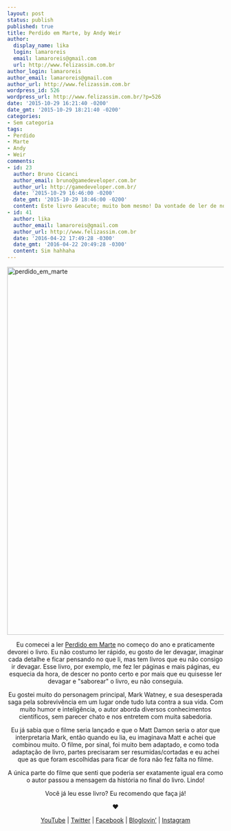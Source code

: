 ```yaml
---
layout: post
status: publish
published: true
title: Perdido em Marte, by Andy Weir
author:
  display_name: lika
  login: lamaroreis
  email: lamaroreis@gmail.com
  url: http://www.felizassim.com.br
author_login: lamaroreis
author_email: lamaroreis@gmail.com
author_url: http://www.felizassim.com.br
wordpress_id: 526
wordpress_url: http://www.felizassim.com.br/?p=526
date: '2015-10-29 16:21:40 -0200'
date_gmt: '2015-10-29 18:21:40 -0200'
categories:
- Sem categoria
tags:
- Perdido
- Marte
- Andy
- Weir
comments:
- id: 23
  author: Bruno Cicanci
  author_email: bruno@gamedeveloper.com.br
  author_url: http://gamedeveloper.com.br/
  date: '2015-10-29 16:46:00 -0200'
  date_gmt: '2015-10-29 18:46:00 -0200'
  content: Este livro &eacute; muito bom mesmo! Da vontade de ler de novo!
- id: 41
  author: lika
  author_email: lamaroreis@gmail.com
  author_url: http://www.felizassim.com.br
  date: '2016-04-22 17:49:28 -0300'
  date_gmt: '2016-04-22 20:49:28 -0300'
  content: Sim hahhaha
---
```

<p><a href="http://www.felizassim.com.br/wp-content/uploads/2015/10/IMG_2877-e1446141572577.jpg"><img class="aligncenter wp-image-527 size-large" src="http://www.felizassim.com.br/wp-content/uploads/2015/10/IMG_2877-e1446141572577-768x1024.jpg" alt="perdido_em_marte" width="640" height="853" /></a></p>
<p style="text-align: center;">Eu comecei a ler <a href="http://www.editoraarqueiro.com.br/livros/perdido-em-marte/">Perdido em Marte</a> no come&ccedil;o do ano e praticamente devorei o livro. Eu n&atilde;o costumo ler r&aacute;pido, eu gosto de ler devagar, imaginar cada detalhe e ficar pensando no que li, mas tem livros que eu n&atilde;o consigo ir devagar. Esse livro, por exemplo, me fez ler p&aacute;ginas e mais p&aacute;ginas, eu esquecia da hora, de descer no ponto certo e por mais que eu quisesse ler devagar e "saborear" o livro, eu n&atilde;o conseguia.</p></p>
<p style="text-align: center;">Eu gostei muito do personagem principal, Mark Watney, e sua desesperada saga pela sobreviv&ecirc;ncia em um lugar onde tudo luta contra a sua vida. Com muito humor e intelig&ecirc;ncia, o autor aborda diversos conhecimentos cient&iacute;ficos, sem parecer chato e nos entretem com muita sabedoria.</p></p>
<p style="text-align: center;">Eu j&aacute; sabia que o filme seria lan&ccedil;ado e que o Matt Damon seria o ator que interpretaria Mark, ent&atilde;o quando eu lia, eu imaginava Matt e achei que combinou muito. O filme, por sinal, foi muito bem adaptado, e como toda adapta&ccedil;&atilde;o de livro, partes precisaram ser resumidas/cortadas e eu achei que as que foram escolhidas para ficar de fora n&atilde;o fez falta no filme.</p></p>
<p style="text-align: center;">A &uacute;nica parte do filme que senti que poderia ser exatamente igual era como o autor passou a mensagem da hist&oacute;ria no final do livro. Lindo!</p></p>
<p style="text-align: center;">Voc&ecirc; j&aacute; leu esse livro? Eu recomendo que fa&ccedil;a j&aacute;!</p></p>
<p style="text-align: center;"><b>&hearts;</b></p></p>
<p style="text-align: center;"><a href="https://www.youtube.com/channel/UCTk3xkOSzWzf8Ba-wJN8jDA">YouTube</a> | <a href="https://twitter.com/lettiicee">Twitter</a> | <a href="http://www.facebook.com/blogfelizassim">Facebook</a> | <a href="https://www.bloglovin.com/blogs/feliz-assim-14224049">Bloglovin&rsquo;</a> | <a href="http://instagram.com/lettiicee">Instagram</a></p></p>
